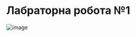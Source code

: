 
# Лабраторна робота №1

![image](https://user-images.githubusercontent.com/93381859/218163493-b8bcec81-b88c-4cb2-bcdc-261e68c9d426.png)
